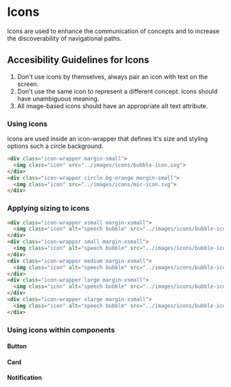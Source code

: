 # Icons

Icons are used to enhance the communication of concepts and to increase the discoverability of navigational paths.

## Accesibility Guidelines for Icons

1. Don't use icons by themselves, always pair an icon with text on the screen.
2. Don't use the same icon to represent a different concept. Icons should have unambiguous meaning.
3. All image-based icons should have an appropriate alt text attribute.

### Using icons

Icons are used inside an icon-wrapper that defines it's size and styling options such a circle background.

```html
<div class="icon-wrapper margin-small">
  <img class="icon" src="../images/icons/bubble-icon.svg">
</div>
<div class="icon-wrapper circle bg-orange margin-small">
  <img class="icon" src="../images/icons/mic-icon.svg">
</div>
```

### Applying sizing to icons

```html
<div class="icon-wrapper xsmall margin-xsmall">
  <img class="icon" alt="speech bubble" src="../images/icons/bubble-icon.svg">
</div>
<div class="icon-wrapper small margin-xsmall">
  <img class="icon" alt="speech bubble" src="../images/icons/bubble-icon.svg">
</div>
<div class="icon-wrapper medium margin-xsmall">
  <img class="icon" alt="speech bubble" src="../images/icons/bubble-icon.svg">
</div>
<div class="icon-wrapper large margin-xsmall">
  <img class="icon" alt="speech bubble" src="../images/icons/bubble-icon.svg">
</div>
<div class="icon-wrapper xlarge margin-xsmall">
  <img class="icon" alt="speech bubble" src="../images/icons/bubble-icon.svg">
</div>
```

### Using icons within components
#### Button
#### Card
#### Notification